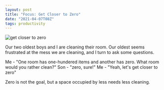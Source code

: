 ```yaml
---
layout: post
title: "Focus: Get Closer to Zero"
date: "2021-04-07T08Z"
tags: productivity
---
```


![get closer to zero](./some-sketch.png)

Our two oldest boys and I are cleaning their room. Our oldest seems frustrated at the mess we are cleaning, and I turn to ask some questions.

Me - "One room has one-hundered items and another has zero. What room would you rather clean?"
Son - "zero, sure!"
Me - "Yeah, let's get closer to zero"

Zero is not the goal, but a space occupied by less needs less cleaning.
